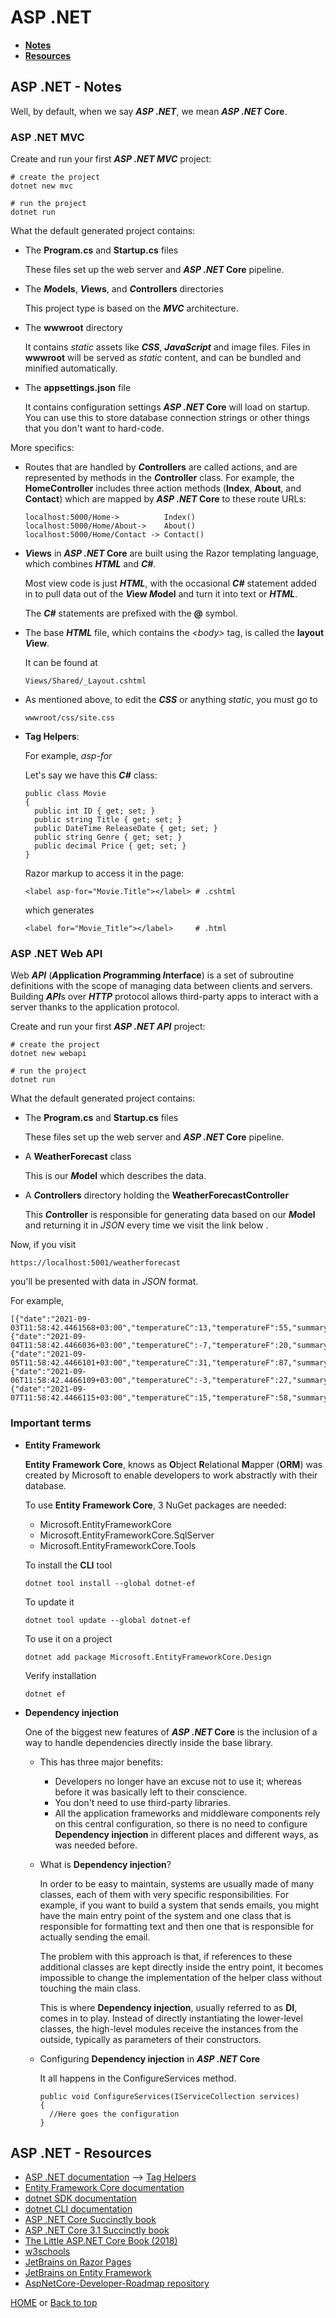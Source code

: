 # ASP .NET

- **[Notes](#asp-net---notes)**
- **[Resources](#asp-net---resources)**

## ASP .NET - Notes

Well, by default, when we say ***ASP .NET***, we mean ***ASP .NET* Core**.

### ASP .NET MVC

Create and run your first ***ASP .NET MVC*** project:

    # create the project
    dotnet new mvc

    # run the project
    dotnet run

What the default generated project contains:

- The **Program.cs** and **Startup.cs** files

  These files set up the web server and ***ASP .NET* Core** pipeline.
- The ***M*odels**, ***V*iews**, and ***C*ontrollers** directories

  This project type is based on the ***MVC*** architecture.
- The **wwwroot** directory

  It contains *static* assets like ***CSS***, ***JavaScript*** and image files. Files in **wwwroot** will be served as *static* content, and can be bundled and minified automatically.
- The **appsettings.json** file

  It contains configuration settings ***ASP .NET* Core** will load on startup. You can use this to store database connection strings or other things that you don't want to hard-code.

More specifics:

- Routes that are handled by ***C*ontrollers** are called actions, and are represented by methods in the ***C*ontroller** class. For example, the **HomeController** includes three action methods (**Index**, **About**, and **Contact**) which are mapped by ***ASP .NET* Core** to these route URLs:

      localhost:5000/Home->          Index()
      localhost:5000/Home/About->    About()
      localhost:5000/Home/Contact -> Contact()
- ***V*iews** in ***ASP .NET* Core** are built using the Razor templating language, which combines ***HTML*** and ***C#***.

  Most view code is just ***HTML***, with the occasional ***C#*** statement added in to pull data out of the ***V*iew *M*odel** and turn it into text or ***HTML***.

  The ***C#*** statements are prefixed with the **@** symbol.
- The base ***HTML*** file, which contains the *\<body>* tag, is called the **layout *V*iew**.

  It can be found at

      Views/Shared/_Layout.cshtml
- As mentioned above, to edit the ***CSS*** or anything *static*, you must go to

      wwwroot/css/site.css

- **Tag Helpers**:

  For example, *asp-for*

  Let's say we have this ***C#*** class:

      public class Movie
      {
        public int ID { get; set; }
        public string Title { get; set; }
        public DateTime ReleaseDate { get; set; }
        public string Genre { get; set; }
        public decimal Price { get; set; }
      }
  Razor markup to access it in the page:

      <label asp-for="Movie.Title"></label> # .cshtml
  which generates

      <label for="Movie_Title"></label>     # .html

### ASP .NET Web API

Web ***API*** (***A*pplication *P*rogramming *I*nterface**) is a set of subroutine definitions with the scope of managing data between clients and servers. Building ***API***s over ***HTTP*** protocol allows third-party apps to interact with a server thanks to the application protocol.

Create and run your first ***ASP .NET API*** project:

    # create the project
    dotnet new webapi

    # run the project
    dotnet run

What the default generated project contains:

- The **Program.cs** and **Startup.cs** files

  These files set up the web server and ***ASP .NET* Core** pipeline.
- A **WeatherForecast** class

  This is our ***M*odel** which describes the data.
- A ***C*ontrollers** directory holding the **WeatherForecastController**

  This ***C*ontroller** is responsible for generating data based on our ***M*odel** and returning it in *JSON* every time we visit the link below .

Now, if you visit

    https://localhost:5001/weatherforecast
you'll be presented with data in *JSON* format.

For example,

    [{"date":"2021-09-03T11:58:42.4461568+03:00","temperatureC":13,"temperatureF":55,"summary":"Cool"},{"date":"2021-09-04T11:58:42.4466036+03:00","temperatureC":-7,"temperatureF":20,"summary":"Balmy"},{"date":"2021-09-05T11:58:42.4466101+03:00","temperatureC":31,"temperatureF":87,"summary":"Hot"},{"date":"2021-09-06T11:58:42.4466109+03:00","temperatureC":-3,"temperatureF":27,"summary":"Warm"},{"date":"2021-09-07T11:58:42.4466115+03:00","temperatureC":15,"temperatureF":58,"summary":"Hot"}]

### Important terms

- **Entity Framework**

  **Entity Framework Core**, knows as **O**bject **R**elational **M**apper (**ORM**) was created by Microsoft to enable developers to work abstractly with their database.

  To use **Entity Framework Core**, 3 NuGet packages are needed:
  - Microsoft.EntityFrameworkCore
  - Microsoft.EntityFrameworkCore.SqlServer
  - Microsoft.EntityFrameworkCore.Tools

  To install the **CLI** tool

      dotnet tool install --global dotnet-ef
  To update it

      dotnet tool update --global dotnet-ef
  To use it on a project

      dotnet add package Microsoft.EntityFrameworkCore.Design
  Verify installation

      dotnet ef
- **Dependency injection**

  One of the biggest new features of ***ASP .NET* Core** is the inclusion of a way to handle dependencies directly inside the base library.

  - This has three major benefits:
    - Developers no longer have an excuse not to use it; whereas before it was basically left to their conscience.
    - You don't need to use third-party libraries.
    - All the application frameworks and middleware components rely on this central configuration, so there is no need to configure **Dependency injection** in different places and different ways, as was needed before.
  - What is **Dependency injection**?

    In order to be easy to maintain, systems are usually made of many classes, each of them with very specific responsibilities. For example, if you want to build a system that sends emails, you might have the main entry point of the system and one class that is responsible for formatting text and then one that is responsible for actually sending the email.

    The problem with this approach is that, if references to these additional classes are kept directly inside the entry point, it becomes impossible to change the implementation of the helper class without touching the main class.

    This is where **Dependency injection**, usually referred to as **DI**, comes in to play. Instead of directly instantiating the lower-level classes, the high-level modules receive the instances from the outside, typically as parameters of their constructors.
  - Configuring **Dependency injection** in ***ASP .NET* Core**

    It all happens in the ConfigureServices method.

        public void ConfigureServices(IServiceCollection services)
        {
          //Here goes the configuration
        }

## ASP .NET - Resources

- [ASP .NET documentation](https://docs.microsoft.com/en-us/aspnet/) --> [Tag Helpers](https://docs.microsoft.com/en-us/aspnet/core/mvc/views/tag-helpers/)
- [Entity Framework Core documentation](https://docs.microsoft.com/en-us/ef/core/)
- [dotnet SDK documentation](https://docs.microsoft.com/en-us/dotnet/core/sdk)
- [dotnet CLI documentation](https://docs.microsoft.com/en-us/dotnet/core/tools/)
- [ASP .NET Core Succinctly book](https://www.syncfusion.com/succinctly-free-ebooks/asp-net-core-succinctly)
- [ASP .NET Core 3.1 Succinctly book](https://www.syncfusion.com/succinctly-free-ebooks/asp-net-core-3-1-succinctly)
- [The Little ASP.NET Core Book (2018)](https://s3.amazonaws.com/recaffeinate-files/LittleAspNetCoreBook.pdf)
- [w3schools](https://www.w3schools.com/asp/default.asp)
- [JetBrains on Razor Pages](https://www.jetbrains.com/dotnet/guide/tutorials/basics/razor-pages/)
- [JetBrains on Entity Framework](https://www.jetbrains.com/dotnet/guide/tutorials/basics/entity-framework-core/)
- [AspNetCore-Developer-Roadmap repository](https://github.com/MoienTajik/AspNetCore-Developer-Roadmap)

[HOME](https://github.com/Stratis-Dermanoutsos/Full-Stack-2021#full-stack-roadmap-2021) or [Back to top](#asp-net)
